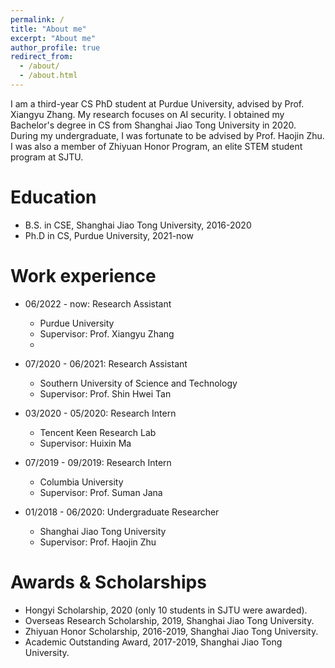 ```yaml
---
permalink: /
title: "About me"
excerpt: "About me"
author_profile: true
redirect_from: 
  - /about/
  - /about.html
---
```


I am a third-year CS PhD student at Purdue University, advised by Prof. Xiangyu Zhang. My research focuses on AI security. I obtained my Bachelor's degree in CS from Shanghai Jiao Tong University in 2020. During my undergraduate, I was fortunate to be advised by Prof. Haojin Zhu. I was also a member of Zhiyuan Honor Program, an elite STEM student program at SJTU.

Education
======
* B.S. in CSE, Shanghai Jiao Tong University, 2016-2020
* Ph.D in CS, Purdue University, 2021-now

Work experience
======
* 06/2022 - now: Research Assistant
  * Purdue University
  * Supervisor: Prof. Xiangyu Zhang
  * 
* 07/2020 - 06/2021: Research Assistant
  * Southern University of Science and Technology
  * Supervisor: Prof. Shin Hwei Tan

* 03/2020 - 05/2020: Research Intern
  * Tencent Keen Research Lab
  * Supervisor: Huixin Ma
 
* 07/2019 - 09/2019: Research Intern
  * Columbia University
  * Supervisor: Prof. Suman Jana
 
* 01/2018 - 06/2020: Undergraduate Researcher
  * Shanghai Jiao Tong University
  * Supervisor: Prof. Haojin Zhu
 
Awards & Scholarships
======
* Hongyi Scholarship, 2020 (only 10 students in SJTU were awarded).
* Overseas Research Scholarship, 2019, Shanghai Jiao Tong University.
* Zhiyuan Honor Scholarship, 2016-2019, Shanghai Jiao Tong University.
* Academic Outstanding Award, 2017-2019, Shanghai Jiao Tong University.


<!--
A data-driven personal website
======
Like many other Jekyll-based GitHub Pages templates, academicpages makes you separate the website's content from its form. The content & metadata of your website are in structured markdown files, while various other files constitute the theme, specifying how to transform that content & metadata into HTML pages. You keep these various markdown (.md), YAML (.yml), HTML, and CSS files in a public GitHub repository. Each time you commit and push an update to the repository, the [GitHub pages](https://pages.github.com/) service creates static HTML pages based on these files, which are hosted on GitHub's servers free of charge.

Many of the features of dynamic content management systems (like Wordpress) can be achieved in this fashion, using a fraction of the computational resources and with far less vulnerability to hacking and DDoSing. You can also modify the theme to your heart's content without touching the content of your site. If you get to a point where you've broken something in Jekyll/HTML/CSS beyond repair, your markdown files describing your talks, publications, etc. are safe. You can rollback the changes or even delete the repository and start over -- just be sure to save the markdown files! Finally, you can also write scripts that process the structured data on the site, such as [this one](https://github.com/academicpages/academicpages.github.io/blob/master/talkmap.ipynb) that analyzes metadata in pages about talks to display [a map of every location you've given a talk](https://academicpages.github.io/talkmap.html).
-->

